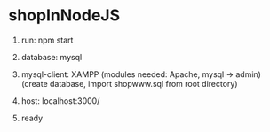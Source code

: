 # shopInNodeJS

1. run:
npm start

2. database:
mysql

3. mysql-client: XAMPP
(modules needed: Apache, mysql -> admin)
(create database, import shopwww.sql from root directory)

4. host:
localhost:3000/

5. ready
